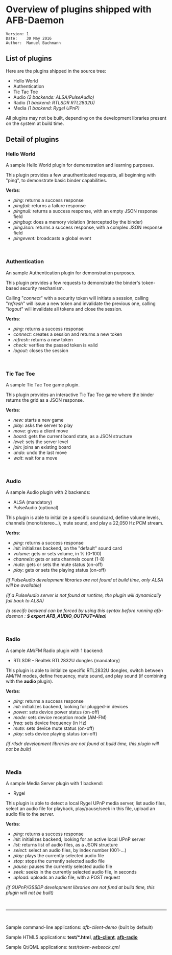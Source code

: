 # Overview of plugins shipped with AFB-Daemon
    Version: 1
    Date:    30 May 2016
    Author:  Manuel Bachmann


## List of plugins
  Here are the plugins shipped in the source tree:
 * Hello World
 * Authentication
 * Tic Tac Toe
 * Audio _(2 backends: ALSA/PulseAudio)_
 * Radio _(1 backend: RTLSDR RTL2832U)_
 * Media _(1 backend: Rygel UPnP)_

All plugins may not be built, depending on the development libraries present on the system at build time.


## Detail of plugins

 ### Hello World

A sample Hello World plugin for demonstration and learning purposes.

This plugin provides a few unauthenticated requests, all beginning with "ping", to demonstrate basic binder capabilities.

**Verbs**:
* _ping:_ returns a success response
* _pingfail:_ returns a failure response
* _pingnull:_ returns a success response, with an empty JSON response field
* _pingbug:_ does a memory violation (intercepted by the binder)
* _pingJson:_ returns a success response, with a complex JSON response field
* _pingevent:_ broadcasts a global event

<br />


 ### Authentication

An sample Authentication plugin for demonstration purposes.

This plugin provides a few requests to demonstrate the binder's token-based security mechanism.

Calling "_connect_" with a security token will initiate a session, calling "_refresh_" will issue a new token and invalidate the previous one, calling "_logout_" will invalidate all tokens and close the session.

**Verbs**:
* _ping:_ returns a success response
* _connect:_ creates a session and returns a new token
* _refresh:_ returns a new token
* _check:_ verifies the passed token is valid
* _logout:_ closes the session

<br />


 ### Tic Tac Toe

A sample Tic Tac Toe game plugin.

This plugin provides an interactive Tic Tac Toe game where the binder returns the grid as a JSON response. 

**Verbs**:
* _new:_ starts a new game
* _play:_ asks the server to play
* _move:_ gives a client move
* _board:_ gets the current board state, as a JSON structure
* _level_: sets the server level
* _join_: joins an existing board
* _undo_: undo the last move
* _wait_: wait for a move

<br />


 ### Audio

A sample Audio plugin with 2 backends:
 * ALSA (mandatory)
 * PulseAudio (optional)

This plugin is able to initialize a specific soundcard, define volume levels, channels (mono/stereo...), mute sound, and play a 22,050 Hz PCM stream.

**Verbs**:
* _ping:_ returns a success response
* _init:_ initializes backend, on the "default" sound card
* _volume:_ gets or sets volume, in % (0-100)
* _channels:_ gets or sets channels count (1-8)
* _mute:_ gets or sets the mute status (on-off)
* _play_: gets or sets the playing status (on-off)

_(if PulseAudio development libraries are not found at build time, only ALSA will be available)_

_(if a PulseAudio server is not found at runtime, the plugin will dynamically fall back to ALSA)_

_(a specifc backend can be forced by using this syntax before running afb-daemon : **$ export AFB_AUDIO_OUTPUT=Alsa**)_

<br />


 ### Radio

A sample AM/FM Radio plugin with 1 backend:
 * RTLSDR - Realtek RTL2832U dongles (mandatory)

This plugin is able to initialize specific RTL2832U dongles, switch between AM/FM modes, define frequency, mute sound, and play sound (if combining with the **audio** plugin).

**Verbs**:
* _ping:_ returns a success response
* _init:_ initializes backend, looking for plugged-in devices
* _power:_ sets device power status (on-off)
* _mode:_ sets device reception mode (AM-FM)
* _freq:_ sets device frequency (in Hz)
* _mute_: sets device mute status (on-off)
* _play_: sets device playing status (on-off)

_(if rtlsdr development libraries are not found at build time, this plugin will not be built)_

<br />


 ### Media

A sample Media Server plugin with 1 backend:
 * Rygel

This plugin is able to detect a local Rygel UPnP media server, list audio files, select an audio file for playback, play/pause/seek in this file, upload an audio file to the server.

**Verbs**:
* _ping:_ returns a success response
* _init:_ initializes backend, looking for an active local UPnP server
* _list:_ returns list of audio files, as a JSON structure
* _select:_ select an audio files, by index number (001-...)
* _play:_ plays the currently selected audio file
* _stop:_ stops the currently selected audio file
* _pause:_ pauses the currently selected audio file
* _seek:_ seeks in the currently selected audio file, in seconds
* _upload:_ uploads an audio file, with a POST request

_(if GUPnP/GSSDP development libraries are not fund at build time, this plugin will not be built)_

<br />


---
<br />

Sample command-line applications: _afb-client-demo_ (built by default)

Sample HTML5 applications: **test/*.html**, **[afb-client](https://github.com/iotbzh/afb-client)**, **[afb-radio](https://github.com/iotbzh/afb-radio)**

Sample Qt/QML applications: *test/token-websock.qml*
